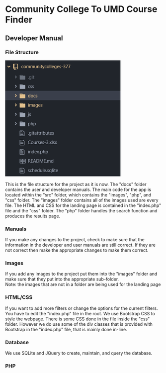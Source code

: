 # Community College To UMD Course Finder
## Developer Manual

### File Structure

![](/images/developer_manual/file_structure.png)

This is the file structure for the project as it is now. The "docs" folder contains the user and developer manuals. The main code for the app is located within the "src" folder, which contains the "images", "php", and "css" folder. The "images" folder contains all of the images used are every file. The HTML and CSS for the landing page is contained in the "index.php" file and the "css" folder. The "php" folder handles the search function and produces the results page.

### Manuals

If you make any changes to the project, check to make sure that the information in the developer and user manuals are still correct. If they are not correct then make the appropriate changes to make them correct.

### Images

If you add any images to the project put them into the "images" folder and make sure that they put into the appropriate sub-folder.  
Note: the images that are not in a folder are being used for the landing page

###  HTML/CSS

If you want to add more filters or change the options for the current filters. You have to edit the "index.php" file in the root. We use Bootstrap CSS to style the webpage. There is some CSS done in the file inside the "css" folder. However we do use some of the div classes that is provided with Bootstrap in the "index.php" file, that is mainly done in-line.

### Database

We use SQLite and JQuery to create, maintain, and query the database. 

### PHP
